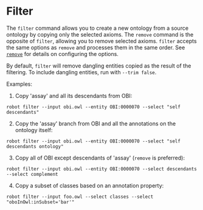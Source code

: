 # Filter

The `filter` command allows you to create a new ontology from a source ontology by copying only the selected axioms. The `remove` command is the opposite of `filter`, allowing you to remove selected axioms. `filter` accepts the same options as `remove` and processes them in the same order. See [`remove`](/remove) for details on configuring the options.

By default, `filter` will remove dangling entities copied as the result of the filtering. To include dangling entities, run with `--trim false`.

Examples:

1. Copy 'assay' and all its descendants from OBI:

```
robot filter --input obi.owl --entity OBI:0000070 --select "self descendants"
```

2. Copy the 'assay' branch from OBI and all the annotations on the ontology itself:

```
robot filter --input obi.owl --entity OBI:0000070 --select "self descendants ontology"
```

3. Copy all of OBI except descendants of 'assay' (`remove` is preferred):

```
robot filter --input obi.owl --entity OBI:0000070 --select descendants --select complement
```

4. Copy a subset of classes based on an annotation property:

```
robot filter --input foo.owl --select classes --select "oboInOwl:inSubset='bar'"
```

